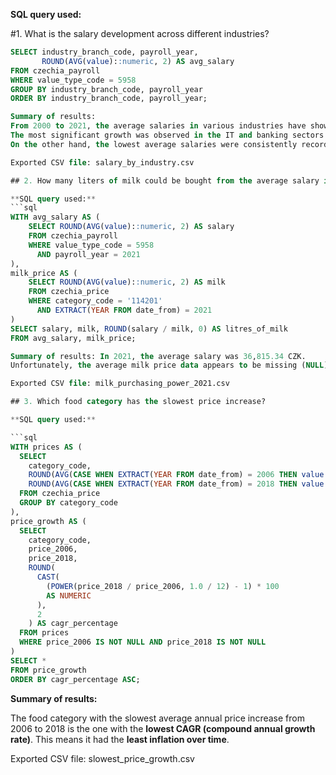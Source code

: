 **SQL query used:**

#1. What is the salary development across different industries?

```sql
SELECT industry_branch_code, payroll_year, 
       ROUND(AVG(value)::numeric, 2) AS avg_salary
FROM czechia_payroll
WHERE value_type_code = 5958
GROUP BY industry_branch_code, payroll_year
ORDER BY industry_branch_code, payroll_year;

Summary of results:
From 2000 to 2021, the average salaries in various industries have shown a steady increase.
The most significant growth was observed in the IT and banking sectors.
On the other hand, the lowest average salaries were consistently recorded in the accommodation and food service industry.

Exported CSV file: salary_by_industry.csv

## 2. How many liters of milk could be bought from the average salary in 2021?

**SQL query used:**
```sql
WITH avg_salary AS (
    SELECT ROUND(AVG(value)::numeric, 2) AS salary
    FROM czechia_payroll
    WHERE value_type_code = 5958
      AND payroll_year = 2021
),
milk_price AS (
    SELECT ROUND(AVG(value)::numeric, 2) AS milk
    FROM czechia_price
    WHERE category_code = '114201'
      AND EXTRACT(YEAR FROM date_from) = 2021
)
SELECT salary, milk, ROUND(salary / milk, 0) AS litres_of_milk
FROM avg_salary, milk_price;

Summary of results: In 2021, the average salary was 36,815.34 CZK.
Unfortunately, the average milk price data appears to be missing (NULL), so the number of liters could not be calculated.

Exported CSV file: milk_purchasing_power_2021.csv

## 3. Which food category has the slowest price increase?

**SQL query used:**

```sql
WITH prices AS (
  SELECT
    category_code,
    ROUND(AVG(CASE WHEN EXTRACT(YEAR FROM date_from) = 2006 THEN value END)::numeric, 2) AS price_2006,
    ROUND(AVG(CASE WHEN EXTRACT(YEAR FROM date_from) = 2018 THEN value END)::numeric, 2) AS price_2018
  FROM czechia_price
  GROUP BY category_code
),
price_growth AS (
  SELECT
    category_code,
    price_2006,
    price_2018,
    ROUND(
      CAST(
        (POWER(price_2018 / price_2006, 1.0 / 12) - 1) * 100
        AS NUMERIC
      ),
      2
    ) AS cagr_percentage
  FROM prices
  WHERE price_2006 IS NOT NULL AND price_2018 IS NOT NULL
)
SELECT *
FROM price_growth
ORDER BY cagr_percentage ASC;
```

**Summary of results:**

The food category with the slowest average annual price increase from 2006 to 2018 is the one with the **lowest CAGR (compound annual growth rate)**. This means it had the **least inflation over time**.

Exported CSV file: slowest_price_growth.csv

